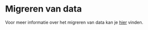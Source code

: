 # Migreren van data

Voor meer informatie over het migreren van data kan je [hier](https://minetopiasdb.nl/migratieinfo) vinden.